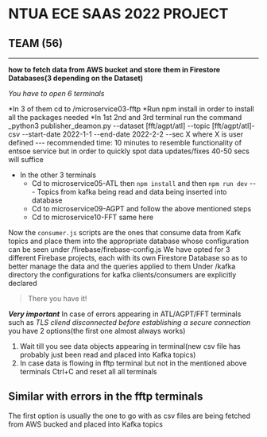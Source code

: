 # NTUA ECE SAAS 2022 PROJECT
  
## TEAM (56)
  
***
**how to fetch data from AWS bucket and store them in Firestore Databases(3 depending on the Dataset)**

_You have to open 6 terminals_

*In 3 of them cd to /microservice03-fftp
*Run npm install in order to install all the packages needed
*In 1st 2nd and 3rd terminal run the command 
_python3 publisher_deamon.py --dataset [fft/agpt/atl] --topic [fft/agpt/atl]-csv --start-date 2022-1-1 --end-date 2022-2-2 --sec X
where X is user defined 
--- recommended time: 10 minutes to resemble functionality of entsoe service but in order to quickly spot data updates/fixes 40-50 secs will suffice
* In the other 3 terminals
    * Cd to microservice05-ATL then `npm install` and then `npm run dev` --- Topics from kafka being read and data being inserted into database
    * Cd to microservice09-AGPT and follow the above mentioned steps
    * Cd to microservice10-FFT same here

Now the `consumer.js` scripts are the ones that consume data from Kafk topics and place them into the appropriate database whose configuration can be seen under /firebase/firebase-config.js
We have opted for 3 different Firebase projects, each with its own Firestore Database so as to better manage the data and the queries applied to them
Under /kafka directory the configurations for kafka clients/consumers are explicitly declared

>There you have it!

***Very important***
In case of errors appearing in ATL/AGPT/FFT terminals such as _TLS cliend disconnected before establishing a secure connection_ you have 2 options(the first one almost always works)
1. Wait till you see data objects appearing in terminal(new csv file has probably just been read and placed into Kafka topics)
2. In case data is flowing in fftp terminal but not in the mentioned above terminals Ctrl+C and reset all all terminals

Similar with errors in the fftp terminals
---
The first option is usually the one to go with as csv files are being fetched from AWS bucked and placed into Kafka topics

  